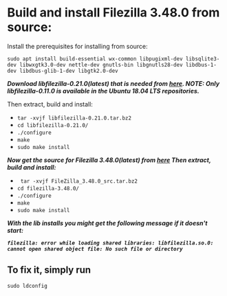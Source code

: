 # Build and install Filezilla 3.48.0 from source:
Install the prerequisites for installing from source:

``sudo apt install build-essential wx-common libpugixml-dev libsqlite3-dev libwxgtk3.0-dev nettle-dev gnutls-bin libgnutls28-dev libdbus-1-dev libdbus-glib-1-dev libgtk2.0-dev
 ``

***Download libfilezilla-0.21.0(latest) that is needed from [here](https://lib.filezilla-project.org/download.php). 
NOTE: Only libfilezilla-0.11.0 is available in the Ubuntu 18.04 LTS repositories.***

Then extract, build and install:

* `` tar -xvjf libfilezilla-0.21.0.tar.bz2 ``
* ``cd libfilezilla-0.21.0/``
* ``./configure``
* ``make``
* ``sudo make install ``

***Now get the source for Filezilla 3.48.0(latest) from [here](https://filezilla-project.org/download.php?show_all=1) Then extract, build and install:***

* `` tar -xvjf FileZilla_3.48.0_src.tar.bz2`` 
* ``cd filezilla-3.48.0/``
* ``./configure``
* ``make``
* ``sudo make install ``

***With the lib installs you might get the following message if it doesn't start:***

___``filezilla: error while loading shared libraries: libfilezilla.so.0: cannot open shared object file: No such file or directory``___

## To fix it, simply run

`` sudo ldconfig ``
